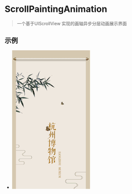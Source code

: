 # ScrollPaintingAnimation

> 一个基于UIScrollView 实现的画轴异步分层动画展示界面


## 示例

- ![效果图](https://github.com/Ethan561/ScrollPaintingAnimation/blob/master/20180713145214.gif)



